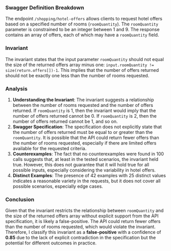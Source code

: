 ### Swagger Definition Breakdown
The endpoint `/shopping/hotel-offers` allows clients to request hotel offers based on a specified number of rooms (`roomQuantity`). The `roomQuantity` parameter is constrained to be an integer between 1 and 9. The response contains an array of offers, each of which may have a `roomQuantity` field.

### Invariant
The invariant states that the input parameter `roomQuantity` should not equal the size of the returned offers array minus one: `input.roomQuantity != size(return.offers[])-1`. This implies that the number of offers returned should not be exactly one less than the number of rooms requested.

### Analysis
1. **Understanding the Invariant**: The invariant suggests a relationship between the number of rooms requested and the number of offers returned. If `roomQuantity` is 1, then the invariant would imply that the number of offers returned cannot be 0. If `roomQuantity` is 2, then the number of offers returned cannot be 1, and so on.
2. **Swagger Specification**: The specification does not explicitly state that the number of offers returned must be equal to or greater than the `roomQuantity`. It is possible that the API could return fewer offers than the number of rooms requested, especially if there are limited offers available for the requested criteria.
3. **Counterexamples**: The fact that no counterexamples were found in 100 calls suggests that, at least in the tested scenarios, the invariant held true. However, this does not guarantee that it will hold true for all possible inputs, especially considering the variability in hotel offers.
4. **Distinct Examples**: The presence of 42 examples with 25 distinct values indicates a reasonable variety in the requests, but it does not cover all possible scenarios, especially edge cases.

### Conclusion
Given that the invariant restricts the relationship between `roomQuantity` and the size of the returned offers array without explicit support from the API specification, it is likely a false-positive. The API could return fewer offers than the number of rooms requested, which would violate the invariant. Therefore, I classify this invariant as a **false-positive** with a confidence of **0.85** due to the lack of explicit contradiction in the specification but the potential for different outcomes in practice.

